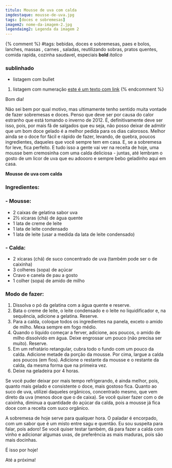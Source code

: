 ```yaml
---
titulo: Mousse de uva com calda
imgdestaque: mousse-de-uva.jpg
tags: [doces e sobremesas]
imagem2: nome-da-imagem-2.jpg
legendaimg2: Legenda da imagem 2
---
```

{% comment %}
#tags: bebidas, doces e sobremesas, paes e bolos, lanches, massas , carnes , saladas, reutilizando sobras, pratos quentes, comida rapida, cozinha saudavel, especiais
**bold**
*italico*
### sublinhado
* listagem com bullet
1. listagem com numeração
[este é um texto com link](https://www.enderecodolink.com)
{% endcomment %}

Bom dia!

Não sei bem por qual motivo, mas ultimamente tenho sentido muita vontade de fazer sobremesas e doces. Penso que deve ser por causa do calor estranho que está tomando o inverno de 2012. É, definitivamente deve ser isso, pois, por mais fã de salgados que eu seja, não posso deixar de admitir que um bom doce gelado é a melhor pedida para os dias calorosos. Melhor ainda se o doce for fácil e rápido de fazer, levando, de quebra, poucos ingredientes, daqueles que você sempre tem em casa. E, se a sobremesa for leve, fica perfeito. E tudo isso a gente vai ver na receita de hoje, uma mousse bem cremosinha com uma calda deliciosa - juntas, até lembram o gosto de um licor de uva que eu adoooro e sempre bebo geladinho aqui em casa.

**Mousse de uva com calda**

### Ingredientes: 

### - Mousse:

* 2 caixas de gelatina sabor uva
* 2½ xícaras (chá) de água quente
* 1 lata de creme de leite
* 1 lata de leite condensado
* 1 lata de leite (usar a medida da lata de leite condensado)

### - Calda:

* 2 xícaras (chá) de suco concentrado de uva (também pode ser o de caixinha)
* 3 colheres (sopa) de açúcar
* Cravo e canela de pau a gosto
* 1 colher (sopa) de amido de milho

### Modo de fazer:

1. Dissolva o pó da gelatina com a água quente e reserve.
2. Bata o creme de leite, o leite condensado e o leite no liquidificador e, na sequência, adicione a gelatina. Reserve.
3. Para a calda, coloque todos os ingredientes na panela, exceto o amido de milho. Mexa sempre em fogo médio.
4. Quando o líquido começar a ferver, adicione, aos poucos, o amido de milho dissolvido em água. Deixe engrossar um pouco (não precisa ser muito). Reserve.
5. Em um refratário retangular, cubra todo o fundo com um pouco da calda. Adicione metade da porção da mousse. Por cima, largue a calda aos poucos (em fios). Adicione o restante da mousse e o restante da calda, da mesma forma que na primeira vez.
6. Deixe na geladeira por 4 horas.

Se você puder deixar por mais tempo refrigerando, é ainda melhor, pois, quanto mais gelado e consistente o doce, mais gostoso fica. Quanto ao suco de uva, utilizei daqueles orgânicos, concentrado mesmo, que vem direto da uva (menos doce que o de caixa). Se você quiser fazer com o de caixinha, diminua a quantidade do açúcar da calda, pois a mousse já fica doce com a receita com suco orgânico.

A sobremesa de hoje serve para qualquer hora. O paladar é encorpado, com um sabor que é um misto entre sagu e quentão. Eu sou suspeita para falar, pois adoro! Se você quiser testar também, dá para fazer a calda com vinho e adicionar algumas uvas, de preferência as mais maduras, pois são mais docinhas.

É isso por hoje!

Até a próxima!